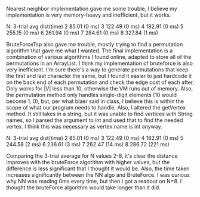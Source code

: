 Nearest neighbor implementation gave me some trouble, I believe my implementation is
very memory-heavy and inefficient, but it works.

N:    3-trial avg dist(time)
2         85.01 (0 ms)
3         122.49 (0 ms)
4         182.91 (0 ms)
5         255.15 (0 ms)
6         261.94 (0 ms)
7         284.61 (0 ms)
8         327.84 (1 ms)


BruteForceTsp also gave me trouble, mostly trying to find a permutation algorithm that
gave me what I wanted. The final implementation is a combination of various algorithms
I found online, adapted to store all of the permutations in an ArrayList<String>. I think
my implementation of bruteforce is also very inefficient. I'm sure there's a way
to generate permutations that keep the first and last character the same, but I found it
easier to just hardcode it on the back end of each permutation and check the edge cost of
each after. Only works for |V| less than 10, otherwise the VM runs out of memory. Also, 
the permutation method only handles single-digit elements (10 would become 1, 0), but, per
what blaer said in class, I believe this is within the scope of what our program needs to handle.
Also, I altered the getVertex method. It still takes in a string, but it was unable to find 
vertices with String names, so I parsed the argument to int and used that to find the needed
vertex. I think this was necessary as vertex.name is int anyway. 
    
N:    3-trial avg dist(time)
2         85.01 (0 ms)
3         122.49 (0 ms) 
4         182.91 (0 ms)
5         244.58 (2 ms) 
6         236.61 (3 ms)
7         262.47 (14 ms)
8         286.72 (221 ms)



Comparing the 3-trial average for N values 2-8, it's clear the
distance improves with the bruteForce algorithm with higher values,
but the difference is less significant that I thought it would be.
Also, the time taken increases significantly between the NN algo
and BruteForce. I was curious why NN was reading 0ms every time, but 
then I got a readout on N=8. I thought the bruteForce algorithm would
take longer than it did.